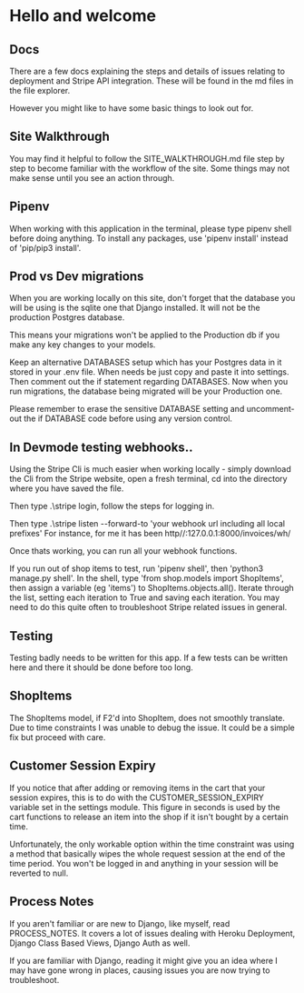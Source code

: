# Hello and welcome

## Docs

There are a few docs explaining the steps and details of issues relating to
deployment and Stripe API integration. These will be found in the
md files in the file explorer.

However you might like to have some basic things to look out for.

## Site Walkthrough

You may find it helpful to follow the SITE_WALKTHROUGH.md file step by step to
become familiar with the workflow of the site. Some things may not make sense
until you see an action through.

## Pipenv

When working with this application in the terminal, please type pipenv shell
before doing anything. To install any packages, use 'pipenv install' instead
of 'pip/pip3 install'.

## Prod vs Dev migrations

When you are working locally on this site, don't forget that the database you
will be using is the sqlite one that Django installed. It will not be the
production Postgres database.

This means your migrations won't be applied to the Production db if you
make any key changes to your models.

Keep an alternative DATABASES setup which has your Postgres data in it
stored in your .env file. When needs be just copy and paste it into settings.
Then comment out the if statement regarding DATABASES. Now when you run
migrations, the database being migrated will be your Production one.

Please remember to erase the sensitive DATABASE setting and uncomment-out
the if DATABASE code before using any version control.

## In Devmode testing webhooks..

Using the Stripe Cli is much easier when working locally - simply download the
Cli from the Stripe website, open a fresh terminal, cd into the directory where
you have saved the file.

Then type .\stripe login, follow the steps for logging in.

Then type .\stripe listen --forward-to 'your webhook url including all local
prefixes' For instance, for me it has been http//:127.0.0.1:8000/invoices/wh/

Once thats working, you can run all your webhook functions.

If you run out of shop items to test, run 'pipenv shell', then 'python3 manage.py
shell'. In the shell, type 'from shop.models import ShopItems', then assign a
variable (eg 'items') to ShopItems.objects.all(). Iterate through the list,
setting each iteration to True and saving each iteration. You may need to do this
quite often to troubleshoot Stripe related issues in general.

## Testing

Testing badly needs to be written for this app. If a few tests can be written
here and there it should be done before too long.

## ShopItems

The ShopItems model, if F2'd into ShopItem, does not smoothly translate. Due
to time constraints I was unable to debug the issue. It could be a simple fix
but proceed with care.

## Customer Session Expiry

If you notice that after adding or removing items in the cart that your session
expires, this is to do with the CUSTOMER_SESSION_EXPIRY variable set in the
settings module. This figure in seconds is used by the cart functions to
release an item into the shop if it isn't bought by a certain time.

Unfortunately, the only workable option within the time constraint was using
a method that basically wipes the whole request session at the end of the time
period. You won't be logged in and anything in your session will be reverted
to null.

## Process Notes

If you aren't familiar or are new to Django, like myself, read PROCESS_NOTES. It
covers a lot of issues dealing with Heroku Deployment, Django Class Based Views,
Django Auth as well.

If you are familiar with Django, reading it might give you an idea where I
may have gone wrong in places, causing issues you are now trying to
troubleshoot.
